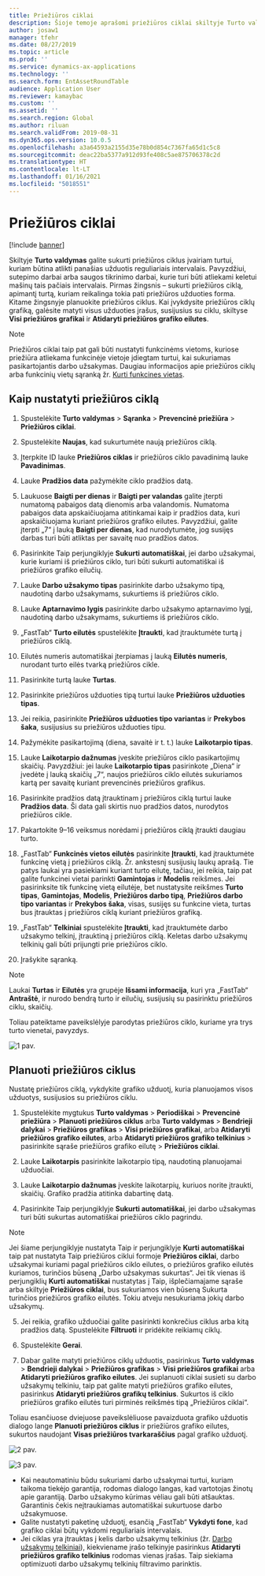 ```yaml
---
title: Priežiūros ciklai
description: Šioje temoje aprašomi priežiūros ciklai skiltyje Turto valdymas.
author: josaw1
manager: tfehr
ms.date: 08/27/2019
ms.topic: article
ms.prod: ''
ms.service: dynamics-ax-applications
ms.technology: ''
ms.search.form: EntAssetRoundTable
audience: Application User
ms.reviewer: kamaybac
ms.custom: ''
ms.assetid: ''
ms.search.region: Global
ms.author: riluan
ms.search.validFrom: 2019-08-31
ms.dyn365.ops.version: 10.0.5
ms.openlocfilehash: a3a64593a2155d35e78b0d854c7367fa65d1c5c8
ms.sourcegitcommit: deac22ba5377a912d93fe408c5ae875706378c2d
ms.translationtype: HT
ms.contentlocale: lt-LT
ms.lasthandoff: 01/16/2021
ms.locfileid: "5018551"
---
```

# <a name="maintenance-rounds"></a>Priežiūros ciklai

[!include [banner](../../includes/banner.md)]

 

Skiltyje **Turto valdymas** galite sukurti priežiūros ciklus įvairiam turtui, kuriam būtina atlikti panašias užduotis reguliariais intervalais. Pavyzdžiui, sutepimo darbai arba saugos tikrinimo darbai, kurie turi būti atliekami keletui mašinų tais pačiais intervalais. Pirmas žingsnis – sukurti priežiūros ciklą, apimantį turtą, kuriam reikalinga tokia pati priežiūros užduoties forma. Kitame žingsnyje planuokite priežiūros ciklus. Kai įvykdysite priežiūros ciklų grafiką, galėsite matyti visus užduoties įrašus, susijusius su ciklu, skiltyse **Visi priežiūros grafikai** ir **Atidaryti priežiūros grafiko eilutes**.

>[!NOTE]
>Priežiūros ciklai taip pat gali būti nustatyti funkcinėms vietoms, kuriose priežiūra atliekama funkcinėje vietoje įdiegtam turtui, kai sukuriamas pasikartojantis darbo užsakymas. Daugiau informacijos apie priežiūros ciklų arba funkcinių vietų sąranką žr. [Kurti funkcines vietas](../functional-locations/create-functional-locations.md).

## <a name="set-up-a-maintenance-round"></a>Kaip nustatyti priežiūros ciklą

1. Spustelėkite **Turto valdymas** > **Sąranka** > **Prevencinė priežiūra** > **Priežiūros ciklai**.

2. Spustelėkite **Naujas**, kad sukurtumėte naują priežiūros ciklą.

3. Įterpkite ID lauke **Priežiūros ciklas** ir priežiūros ciklo pavadinimą lauke **Pavadinimas**.

4. Lauke **Pradžios data** pažymėkite ciklo pradžios datą.

5. Laukuose **Baigti per dienas** ir **Baigti per valandas** galite įterpti numatomą pabaigos datą dienomis arba valandomis. Numatoma pabaigos data apskaičiuojama atitinkamai kaip ir pradžios data, kuri apskaičiuojama kuriant priežiūros grafiko eilutes. Pavyzdžiui, galite įterpti „7“ į lauką **Baigti per dienas**, kad nurodytumėte, jog susijęs darbas turi būti atliktas per savaitę nuo pradžios datos.

6. Pasirinkite Taip perjungiklyje **Sukurti automatiškai**, jei darbo užsakymai, kurie kuriami iš priežiūros ciklo, turi būti sukurti automatiškai iš priežiūros grafiko eilučių.

7. Lauke **Darbo užsakymo tipas** pasirinkite darbo užsakymo tipą, naudotiną darbo užsakymams, sukurtiems iš priežiūros ciklo.

8. Lauke **Aptarnavimo lygis** pasirinkite darbo užsakymo aptarnavimo lygį, naudotiną darbo užsakymams, sukurtiems iš priežiūros ciklo.

9. „FastTab“ **Turto eilutės** spustelėkite **Įtraukti**, kad įtrauktumėte turtą į priežiūros ciklą.

10. Eilutės numeris automatiškai įterpiamas į lauką **Eilutės numeris**, nurodant turto eilės tvarką priežiūros cikle.

11. Pasirinkite turtą lauke **Turtas**.

12. Pasirinkite priežiūros užduoties tipą turtui lauke **Priežiūros užduoties tipas**.

13. Jei reikia, pasirinkite **Priežiūros užduoties tipo variantas** ir **Prekybos šaka**, susijusius su priežiūros užduoties tipu.

14. Pažymėkite pasikartojimą (diena, savaitė ir t. t.) lauke **Laikotarpio tipas**.

15. Lauke **Laikotarpio dažnumas** įveskite priežiūros ciklo pasikartojimų skaičių. Pavyzdžiui: jei lauke **Laikotarpio tipas** pasirinkote „Diena“ ir įvedėte į lauką skaičių „7“, naujos priežiūros ciklo eilutės sukuriamos kartą per savaitę kuriant prevencinės priežiūros grafikus.

16. Pasirinkite pradžios datą įtrauktinam į priežiūros ciklą turtui lauke **Pradžios data**. Ši data gali skirtis nuo pradžios datos, nurodytos priežiūros cikle.

17. Pakartokite 9–16 veiksmus norėdami į priežiūros ciklą įtraukti daugiau turto.

18. „FastTab“ **Funkcinės vietos eilutės** pasirinkite **Įtraukti**, kad įtrauktumėte funkcinę vietą į priežiūros ciklą. Žr. ankstesnį susijusių laukų aprašą. Tie patys laukai yra pasiekiami kuriant turto eilutę, tačiau, jei reikia, taip pat galite funkcinei vietai parinkti **Gamintojas** ir **Modelis** reikšmes. Jei pasirinksite tik funkcinę vietą eilutėje, bet nustatysite reikšmes **Turto tipas**, **Gamintojas**, **Modelis**, **Priežiūros darbo tipą**, **Priežiūros darbo tipo variantas** ir **Prekybos šaka**, visas, susijęs su funkcine vieta, turtas bus įtrauktas į priežiūros ciklą kuriant priežiūros grafiką.

19. „FastTab“ **Telkiniai** spustelėkite **Įtraukti**, kad įtrauktumėte darbo užsakymo telkinį, įtrauktiną į priežiūros ciklą. Keletas darbo užsakymų telkinių gali būti prijungti prie priežiūros ciklo.

20. Įrašykite sąranką.

>[!NOTE]
>Laukai **Turtas** ir **Eilutės** yra grupėje **Išsami informacija**, kuri yra „FastTab“ **Antraštė**, ir nurodo bendrą turto ir eilučių, susijusių su pasirinktu priežiūros ciklu, skaičių.

Toliau pateiktame paveikslėlyje parodytas priežiūros ciklo, kuriame yra trys turto vienetai, pavyzdys.

![1 pav.](media/13-preventive-maintenance.png)


## <a name="schedule-maintenance-rounds"></a>Planuoti priežiūros ciklus

Nustatę priežiūros ciklą, vykdykite grafiko užduotį, kuria planuojamos visos užduotys, susijusios su priežiūros ciklu.

1. Spustelėkite mygtukus **Turto valdymas** > **Periodiškai** > **Prevencinė priežiūra** > **Planuoti priežiūros ciklus** arba **Turto valdymas** > **Bendrieji dalykai** > **Priežiūros grafikas** > **Visi priežiūros grafikai**, arba **Atidaryti priežiūros grafiko eilutes**, arba **Atidaryti priežiūros grafiko telkinius** > pasirinkite sąraše priežiūros grafiko eilutę > **Priežiūros ciklai**.

2. Lauke **Laikotarpis** pasirinkite laikotarpio tipą, naudotiną planuojamai užduočiai.

3. Lauke **Laikotarpio dažnumas** įveskite laikotarpių, kuriuos norite įtraukti, skaičių. Grafiko pradžia atitinka dabartinę datą.

4. Pasirinkite Taip perjungiklyje **Sukurti automatiškai**, jei darbo užsakymas turi būti sukurtas automatiškai priežiūros ciklo pagrindu.

>[!NOTE]
>Jei šiame perjungiklyje nustatyta Taip ir perjungiklyje **Kurti automatiškai** taip pat nustatyta Taip priežiūros ciklui formoje **Priežiūros ciklai**, darbo užsakymai kuriami pagal priežiūros ciklo eilutes, o priežiūros grafiko eilutės kuriamos, turinčios būseną „Darbo užsakymas sukurtas“. Jei tik vienas iš perjungiklių **Kurti automatiškai** nustatytas į Taip, išplečiamajame sąraše arba skiltyje **Priežiūros ciklai**, bus sukuriamos vien būseną Sukurta turinčios priežiūros grafiko eilutės. Tokiu atveju nesukuriama jokių darbo užsakymų.

5. Jei reikia, grafiko užduočiai galite pasirinkti konkrečius ciklus arba kitą pradžios datą. Spustelėkite **Filtruoti** ir pridėkite reikiamų ciklų.

6. Spustelėkite **Gerai**.

7. Dabar galite matyti priežiūros ciklų užduotis, pasirinkus **Turto valdymas** > **Bendrieji dalykai** > **Priežiūros grafikas** > **Visi priežiūros grafikai** arba **Atidaryti priežiūros grafiko eilutes**. Jei suplanuoti ciklai susieti su darbo užsakymų telkiniu, taip pat galite matyti priežiūros grafiko eilutes, pasirinkus **Atidaryti priežiūros grafikų telkinius**. Sukurtos iš ciklo priežiūros grafiko eilutės turi pirminės reikšmės tipą „Priežiūros ciklai“.

Toliau esančiuose dviejuose paveikslėliuose pavaizduota grafiko užduotis dialogo lange **Planuoti priežiūros ciklus** ir priežiūros grafiko eilutes, sukurtos naudojant **Visas priežiūros tvarkaraščius** pagal grafiko užduotį.

![2 pav.](media/14-preventive-maintenance.png)

![3 pav.](media/15-preventive-maintenance.png)

- Kai neautomatiniu būdu sukuriami darbo užsakymai turtui, kuriam taikoma tiekėjo garantija, rodomas dialogo langas, kad vartotojas žinotų apie garantiją. Darbo užsakymo kūrimas vėliau gali būti atšauktas. Garantinis čekis neįtraukiamas automatiškai sukurtuose darbo užsakymuose.  
- Galite nustatyti paketinę užduotį, esančią „FastTab“ **Vykdyti fone**, kad grafiko ciklai būtų vykdomi reguliariais intervalais.  
- Jei ciklas yra įtrauktas į kelis darbo užsakymų telkinius (žr. [Darbo užsakymų telkiniai](../work-orders/work-order-pools.md)), kiekviename įrašo telkinyje pasirinkus **Atidaryti priežiūros grafiko telkinius** rodomas vienas įrašas. Taip siekiama optimizuoti darbo užsakymų telkinių filtravimo parinktis.

